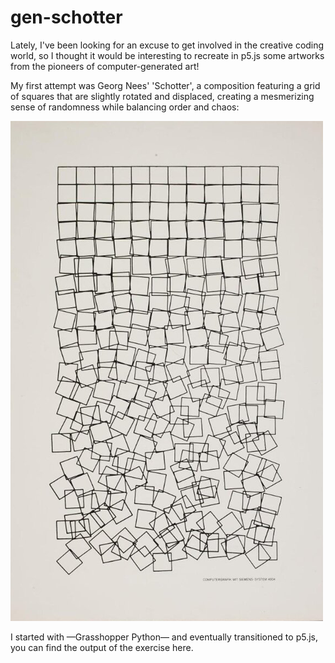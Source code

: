 # gen-schotter

Lately, I've been looking for an excuse to get involved in the creative coding world, so I thought it would be interesting to recreate in p5.js some artworks from the pioneers of computer-generated art!

My first attempt was Georg Nees' 'Schotter', a composition featuring a grid of squares that are slightly rotated and displaced, creating a mesmerizing sense of randomness while balancing order and chaos:

![original print at Victoria & Albert museum](images/shotter_print_vam.png)
 
I started with —Grasshopper Python— and eventually transitioned to p5.js, you can find the output of the exercise here.

